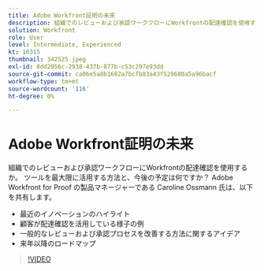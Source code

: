 ```yaml
---
title: Adobe Workfront証明の未来
description: 組織でのレビューおよび承認ワークフローにWorkfrontの配達確認を使用するか。 ツールを最大限に活用する方法と、今後の予定を確認します。
solution: Workfront
role: User
level: Intermediate, Experienced
kt: 10315
thumbnail: 342525.jpeg
exl-id: 0dd2956c-2938-437b-877b-c53c297e93dd
source-git-commit: ca06e5a8b1602a7bcfb83a43f529680a5a96bacf
workflow-type: tm+mt
source-wordcount: '116'
ht-degree: 0%

---
```


# Adobe Workfront証明の未来

組織でのレビューおよび承認ワークフローにWorkfrontの配達確認を使用するか。 ツールを最大限に活用する方法と、今後の予定は何ですか？ Adobe Workfront for Proof の製品マネージャーである Caroline Ossmann 氏は、以下を共有します。

* 最近のイノベーションのハイライト
* 顧客が配達確認を活用している様子の例
* 一般的なレビューおよび承認プロセスを改善する方法に関するアイデア
* 来年以降のロードマップ

>[!VIDEO](https://video.tv.adobe.com/v/342525/?quality=12&learn=on)
